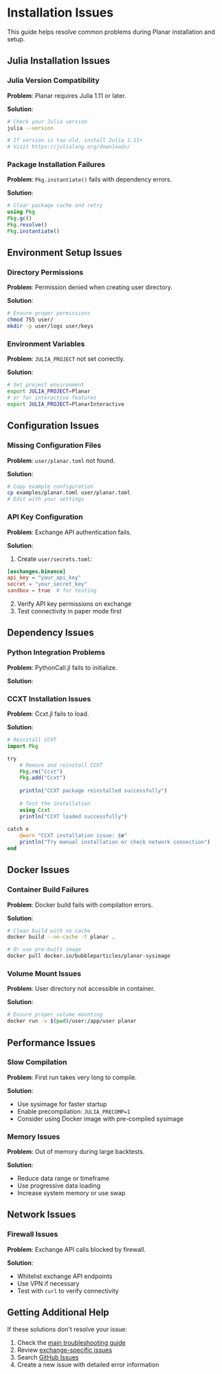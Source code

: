 # Installation Issues

This guide helps resolve common problems during Planar installation and setup.

## Julia Installation Issues

### Julia Version Compatibility

**Problem**: Planar requires Julia 1.11 or later.

**Solution**:
```bash
# Check your Julia version
julia --version

# If version is too old, install Julia 1.11+
# Visit https://julialang.org/downloads/
```

### Package Installation Failures

**Problem**: `Pkg.instantiate()` fails with dependency errors.

**Solution**:
```julia
# Clear package cache and retry
using Pkg
Pkg.gc()
Pkg.resolve()
Pkg.instantiate()
```

## Environment Setup Issues

### Directory Permissions

**Problem**: Permission denied when creating user directory.

**Solution**:
```bash
# Ensure proper permissions
chmod 755 user/
mkdir -p user/logs user/keys
```

### Environment Variables

**Problem**: `JULIA_PROJECT` not set correctly.

**Solution**:
```bash
# Set project environment
export JULIA_PROJECT=Planar
# or for interactive features
export JULIA_PROJECT=PlanarInteractive
```

## Configuration Issues

### Missing Configuration Files

**Problem**: `user/planar.toml` not found.

**Solution**:
```bash
# Copy example configuration
cp examples/planar.toml user/planar.toml
# Edit with your settings
```

### API Key Configuration

**Problem**: Exchange API authentication fails.

**Solution**:
1. Create `user/secrets.toml`:
```toml
[exchanges.binance]
api_key = "your_api_key"
secret = "your_secret_key"
sandbox = true  # for testing
```

2. Verify API key permissions on exchange
3. Test connectivity in paper mode first

## Dependency Issues

### Python Integration Problems

**Problem**: PythonCall.jl fails to initialize.

**Solution**:

### CCXT Installation Issues

**Problem**: Ccxt.jl fails to load.

**Solution**:
```julia
# Reinstall CCXT
import Pkg

try
    # Remove and reinstall CCXT
    Pkg.rm("Ccxt")
    Pkg.add("Ccxt")
    
    println("CCXT package reinstalled successfully")
    
    # Test the installation
    using Ccxt
    println("CCXT loaded successfully")
    
catch e
    @warn "CCXT installation issue: $e"
    println("Try manual installation or check network connection")
end
```

## Docker Issues

### Container Build Failures

**Problem**: Docker build fails with compilation errors.

**Solution**:
```bash
# Clean build with no cache
docker build --no-cache -t planar .

# Or use pre-built image
docker pull docker.io/bubbleparticles/planar-sysimage
```

### Volume Mount Issues

**Problem**: User directory not accessible in container.

**Solution**:
```bash
# Ensure proper volume mounting
docker run -v $(pwd)/user:/app/user planar
```

## Performance Issues

### Slow Compilation

**Problem**: First run takes very long to compile.

**Solution**:
- Use sysimage for faster startup
- Enable precompilation: `JULIA_PRECOMP=1`
- Consider using Docker image with pre-compiled sysimage

### Memory Issues

**Problem**: Out of memory during large backtests.

**Solution**:
- Reduce data range or timeframe
- Use progressive data loading
- Increase system memory or use swap

## Network Issues



### Firewall Issues

**Problem**: Exchange API calls blocked by firewall.

**Solution**:
- Whitelist exchange API endpoints
- Use VPN if necessary
- Test with `curl` to verify connectivity

## Getting Additional Help

If these solutions don't resolve your issue:

1. Check the [main troubleshooting guide](../index.md)
2. Review [exchange-specific issues](exchange-issues.md)
3. Search [GitHub Issues](https://github.com/defnlnotme/Planar.jl/issues)
4. Create a new issue with detailed error information